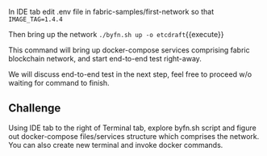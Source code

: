 In IDE tab edit .env file in fabric-samples/first-network so that
`IMAGE_TAG=1.4.4`

Then bring up the network
`./byfn.sh up -o etcdraft`{{execute}}

This command will bring up docker-compose services comprising fabric blockchain network, and start end-to-end test right-away.

We will discuss end-to-end test in the next step, feel free to proceed w/o waiting for command to finish.

## Challenge

Using IDE tab to the right of Terminal tab, explore byfn.sh script and figure out docker-compose files/services structure which comprises the network. You can also create new terminal and invoke docker commands.
